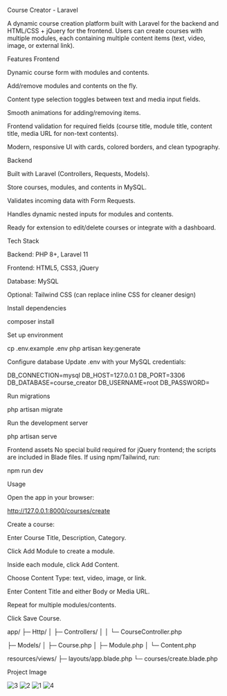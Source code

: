 Course Creator - Laravel 

A dynamic course creation platform built with Laravel for the backend and HTML/CSS + jQuery for the frontend. Users can create courses with multiple modules, each containing multiple content items (text, video, image, or external link).

Features
Frontend

Dynamic course form with modules and contents.

Add/remove modules and contents on the fly.

Content type selection toggles between text and media input fields.

Smooth animations for adding/removing items.

Frontend validation for required fields (course title, module title, content title, media URL for non-text contents).

Modern, responsive UI with cards, colored borders, and clean typography.

Backend

Built with Laravel (Controllers, Requests, Models).

Store courses, modules, and contents in MySQL.

Validates incoming data with Form Requests.

Handles dynamic nested inputs for modules and contents.

Ready for extension to edit/delete courses or integrate with a dashboard.

Tech Stack

Backend: PHP 8+, Laravel 11

Frontend: HTML5, CSS3, jQuery

Database: MySQL

Optional: Tailwind CSS (can replace inline CSS for cleaner design)




Install dependencies

composer install



Set up environment

cp .env.example .env
php artisan key:generate


Configure database
Update .env with your MySQL credentials:

DB_CONNECTION=mysql
DB_HOST=127.0.0.1
DB_PORT=3306
DB_DATABASE=course_creator
DB_USERNAME=root
DB_PASSWORD=


Run migrations

php artisan migrate


Run the development server

php artisan serve


Frontend assets
No special build required for jQuery frontend; the scripts are included in Blade files. If using npm/Tailwind, run:

npm run dev

Usage

Open the app in your browser:

http://127.0.0.1:8000/courses/create


Create a course:

Enter Course Title, Description, Category.

Click Add Module to create a module.

Inside each module, click Add Content.

Choose Content Type: text, video, image, or link.

Enter Content Title and either Body or Media URL.

Repeat for multiple modules/contents.

Click Save Course.

app/
 ├─ Http/
 │   ├─ Controllers/
 │   │    └─ CourseController.php

 
 
 ├─ Models/
 │    ├─ Course.php
 │    ├─ Module.php
 │    └─ Content.php

 
resources/views/
 ├─ layouts/app.blade.php
 └─ courses/create.blade.php



Project Image

![3](https://github.com/user-attachments/assets/382fd7f0-236e-45d6-ada2-6009f07093e5)
![2](https://github.com/user-attachments/assets/4eb50898-fe12-46b7-a6f5-5edbfc33a998)
![1](https://github.com/user-attachments/assets/a2ea8561-5007-4833-9848-2490faf7f9d0)
![4](https://github.com/user-attachments/assets/2c7d2c1d-6650-4f65-baa9-830db1cc3a0f)
